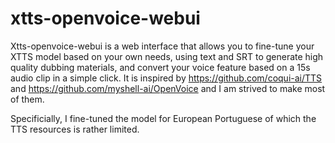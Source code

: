 # xtts-openvoice-webui
Xtts-openvoice-webui is a web interface that allows you to fine-tune your XTTS model based on your own needs, using text and SRT to generate high quality dubbing materials, and convert your voice feature based on a 15s audio clip in a simple click.  It is inspired by https://github.com/coqui-ai/TTS and https://github.com/myshell-ai/OpenVoice and I am strived to make most of them.

Specificially, I fine-tuned the model for European Portuguese of which the TTS resources is rather limited.
